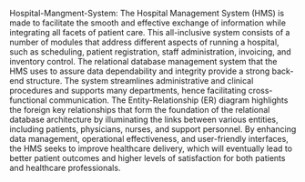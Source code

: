 Hospital-Mangment-System:
The Hospital Management System (HMS) is made to facilitate the smooth and effective exchange of information while integrating all facets of patient care. This all-inclusive system consists of a number of modules that address different aspects of running a hospital, such as scheduling, patient registration, staff administration, invoicing, and inventory control. The relational database management system that the HMS uses to assure data dependability and integrity provide a strong back-end structure. The system streamlines administrative and clinical procedures and supports many departments, hence facilitating cross-functional communication. The Entity-Relationship (ER) diagram highlights the foreign key relationships that form the foundation of the relational database architecture by illuminating the links between various entities, including patients, physicians, nurses, and support personnel. By enhancing data management, operational effectiveness, and user-friendly interfaces, the HMS seeks to improve healthcare delivery, which will eventually lead to better patient outcomes and higher levels of satisfaction for both patients and healthcare professionals.
